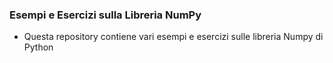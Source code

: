 ### Esempi e Esercizi sulla Libreria NumPy

- Questa repository contiene vari esempi e esercizi sulle libreria Numpy di Python

